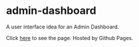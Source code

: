 # admin-dashboard

A user interface idea for an Admin Dashboard.

Click [here](https://nagyb3.github.io/admin-dashboard/) to see the page. Hosted by Github Pages.

